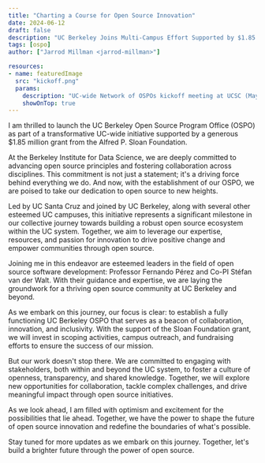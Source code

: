 ```yaml
---
title: "Charting a Course for Open Source Innovation"
date: 2024-06-12
draft: false
description: "UC Berkeley Joins Multi-Campus Effort Supported by $1.85 Million Grant from Alfred P. Sloan Foundation to Advance Open Source Initiatives Across UC System."
tags: [ospo]
author: ["Jarrod Millman <jarrod-millman>"]

resources:
- name: featuredImage
  src: "kickoff.png"
  params:
    description: "UC-wide Network of OSPOs kickoff meeting at UCSC (May 31, 2024)"
    showOnTop: true
---
```


I am thrilled to launch the UC Berkeley Open Source Program Office (OSPO) as part of a transformative UC-wide initiative supported by a generous $1.85 million grant from the Alfred P. Sloan Foundation.

At the Berkeley Institute for Data Science, we are deeply committed to advancing open source principles and fostering collaboration across disciplines.
This commitment is not just a statement; it's a driving force behind everything we do.
And now, with the establishment of our OSPO, we are poised to take our dedication to open source to new heights.

Led by UC Santa Cruz and joined by UC Berkeley, along with several other esteemed UC campuses, this initiative represents a significant milestone in our collective journey towards building a robust open source ecosystem within the UC system.
Together, we aim to leverage our expertise, resources, and passion for innovation to drive positive change and empower communities through open source.

Joining me in this endeavor are esteemed leaders in the field of open source software development: Professor Fernando Pérez and Co-PI Stéfan van der Walt.
With their guidance and expertise, we are laying the groundwork for a thriving open source community at UC Berkeley and beyond.

As we embark on this journey, our focus is clear: to establish a fully functioning UC Berkeley OSPO that serves as a beacon of collaboration, innovation, and inclusivity.
With the support of the Sloan Foundation grant, we will invest in scoping activities, campus outreach, and fundraising efforts to ensure the success of our mission.

But our work doesn't stop there.
We are committed to engaging with stakeholders, both within and beyond the UC system, to foster a culture of openness, transparency, and shared knowledge.
Together, we will explore new opportunities for collaboration, tackle complex challenges, and drive meaningful impact through open source initiatives.

As we look ahead, I am filled with optimism and excitement for the possibilities that lie ahead.
Together, we have the power to shape the future of open source innovation and redefine the boundaries of what's possible.

Stay tuned for more updates as we embark on this journey.
Together, let's build a brighter future through the power of open source.
